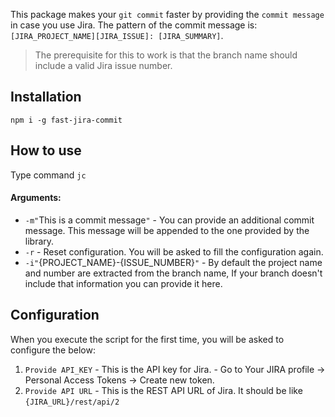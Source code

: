 This package makes your `git commit` faster by providing the `commit message` in case you use Jira.
The pattern of the commit message is: `[JIRA_PROJECT_NAME][JIRA_ISSUE]: [JIRA_SUMMARY]`.

> The prerequisite for this to work is that the branch name should include a valid Jira issue number.

## Installation

`npm i -g fast-jira-commit`

## How to use

Type command `jc`

#### Arguments:

- `-m"`This is a commit message`"`       -   You can provide an additional commit message. This message will be appended to the one provided by the library.
- `-r`                                   -   Reset configuration. You will be asked to fill the configuration again.
- `-i"`{PROJECT_NAME}-{ISSUE_NUMBER}`"`  -   By default the project name and number are extracted from the branch name, If your branch doesn't include that information you can provide it here.

## Configuration

When you execute the script for the first time, you will be asked to configure the below:

1. `Provide API_KEY` - This is the API key for Jira. - Go to Your JIRA profile -> Personal Access Tokens -> Create new token.
2. `Provide API URL` - This is the REST API URL of Jira. It should be like `{JIRA_URL}/rest/api/2`
